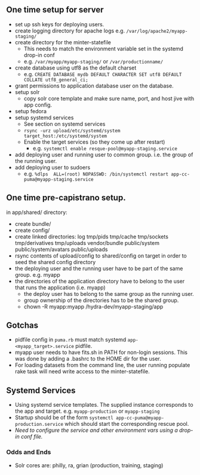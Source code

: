 ## One time setup for server
* set up ssh keys for deploying users.
* create logging directory for apache logs e.g. `/var/log/apache2/myapp-staging/`
* create directory for the minter-statefile
  * This needs to match the environment variable set in the systemd drop-in conf
  * e.g. `/var/myapp/myapp-staging/` or `/var/productionname/`
* create database using utf8 as the default charset
  * e.g. `CREATE DATABASE mydb DEFAULT CHARACTER SET utf8 DEFAULT COLLATE utf8_general_ci;`
* grant permissions to application database user on the database.
* setup solr
  * copy solr core template and make sure name, port, and host jive with app config.
* setup fedora
* setup systemd services
  * See section on systemd services
  * `rsync -urz upload/etc/systemd/system target_host:/etc/systemd/system`
  * Enable the target services (so they come up after restart)
    * e.g. `systemctl enable resque-pool@myapp-staging.service`
* add deploying user and running user to common group.  i.e. the group of the running user.
* add deploying user to sudoers
  * e.g. `%dlps  ALL=(root) NOPASSWD: /bin/systemctl restart app-cc-puma@myapp-staging.service`


## One time pre-capistrano setup.
in app/shared/ directory:
* create bundle/
* create config/
* create linked directories: log tmp/pids tmp/cache tmp/sockets tmp/derivatives tmp/uploads vendor/bundle public/system public/system/avatars public/uploads
* rsync contents of upload/config to shared/config on target in order to seed the shared config directory
* the deploying user and the running user have to be part of the same group. e.g. myapp
* the directories of the application directory have to belong to the user that runs the application (i.e. myapp)
  * the deploy user has to belong to the same group as the running user.
  * group ownership of the directories has to be the shared group.
  * chown -R myapp:myapp /hydra-dev/myapp-staging/app

## Gotchas
* pidfile config in `puma.rb` must match systemd `app-<myapp_target>.service` pidfile.
* myapp user needs to have fits.sh in PATH for non-login sessions. This was done by adding a .bashrc to the HOME dir for the user.
* For loading datasets from the command line, the user running populate rake task will need write access to the minter-statefile.

## Systemd Services
* Using systemd service templates. The supplied instance corresponds to the app and target. e.g. `myapp-production` or `myapp-staging`
* Startup should be of the form `systemctl app-cc-puma@myapp-production.service` which should start the corresponding rescue pool.
* *Need to configure the service and other environment vars using a drop-in conf file.*

### Odds and Ends
* Solr cores are: philly, ra, grian (production, training, staging)

